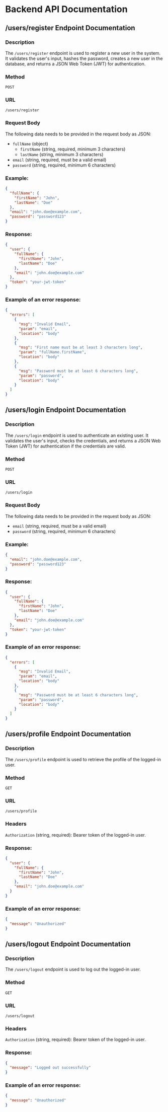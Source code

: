# Backend API Documentation

## /users/register Endpoint Documentation

### Description
The `/users/register` endpoint is used to register a new user in the system. It validates the user's input, hashes the password, creates a new user in the database, and returns a JSON Web Token (JWT) for authentication.

### Method
`POST`

### URL
`/users/register`

### Request Body
The following data needs to be provided in the request body as JSON:
- `fullName` (object)
  - `firstName` (string, required, minimum 3 characters)
  - `lastName` (string, minimum 3 characters)
- `email` (string, required, must be a valid email)
- `password` (string, required, minimum 6 characters)

### Example:
```json
{
  "fullName": {
    "firstName": "John",
    "lastName": "Doe"
  },
  "email": "john.doe@example.com",
  "password": "password123"
}
```

### Response:
```json
{
  "user": {
    "fullName": {
      "firstName": "John",
      "lastName": "Doe"
    },
    "email": "john.doe@example.com"
  },
  "token": "your-jwt-token"
}
```

### Example of an error response:
```json
{
  "errors": [
    {
      "msg": "Invalid Email",
      "param": "email",
      "location": "body"
    },
    {
      "msg": "First name must be at least 3 characters long",
      "param": "fullName.firstName",
      "location": "body"
    },
    {
      "msg": "Password must be at least 6 characters long",
      "param": "password",
      "location": "body"
    }
  ]
}
```

## /users/login Endpoint Documentation

### Description
The `/users/login` endpoint is used to authenticate an existing user. It validates the user's input, checks the credentials, and returns a JSON Web Token (JWT) for authentication if the credentials are valid.

### Method
`POST`

### URL
`/users/login`

### Request Body
The following data needs to be provided in the request body as JSON:
- `email` (string, required, must be a valid email)
- `password` (string, required, minimum 6 characters)

### Example:
```json
{
  "email": "john.doe@example.com",
  "password": "password123"
}
```

### Response:
```json
{
  "user": {
    "fullName": {
      "firstName": "John",
      "lastName": "Doe"
    },
    "email": "john.doe@example.com"
  },
  "token": "your-jwt-token"
}
```

### Example of an error response:
```json
{
  "errors": [
    {
      "msg": "Invalid Email",
      "param": "email",
      "location": "body"
    },
    {
      "msg": "Password must be at least 6 characters long",
      "param": "password",
      "location": "body"
    }
  ]
}
```


## /users/profile Endpoint Documentation

### Description
The `/users/profile` endpoint is used to retrieve the profile of the logged-in user.

### Method
`GET`

### URL
`/users/profile`

### Headers
`Authorization` (string, required): Bearer token of the logged-in user.

### Response:
```json
{
  "user": {
    "fullName": {
      "firstName": "John",
      "lastName": "Doe"
    },
    "email": "john.doe@example.com"
  }
}
```

### Example of an error response:
```json 
{
  "message": "Unauthorized"
}
```

## /users/logout Endpoint Documentation

### Description
The `/users/logout` endpoint is used to log out the logged-in user.

### Method
`GET`

### URL
`/users/logout`

### Headers
`Authorization` (string, required): Bearer token of the logged-in user.

### Response:
```json
{
  "message": "Logged out successfully"
}
```

### Example of an error response:
```json 
{
  "message": "Unauthorized"
}
```